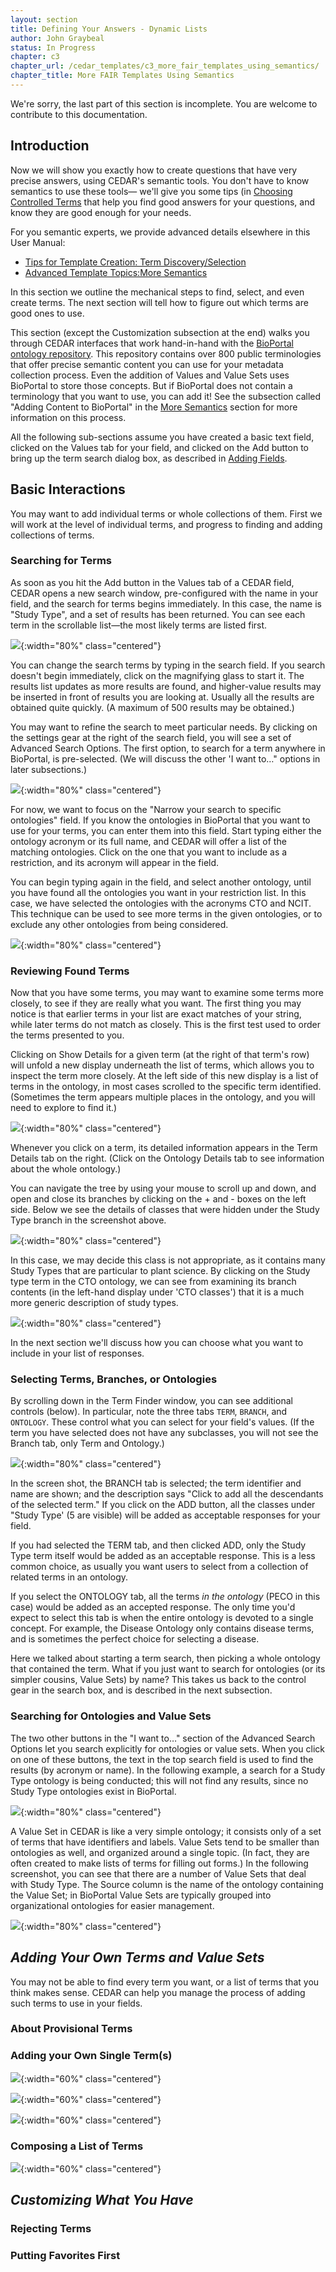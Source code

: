 ```yaml
---
layout: section
title: Defining Your Answers - Dynamic Lists
author: John Graybeal
status: In Progress
chapter: c3
chapter_url: /cedar_templates/c3_more_fair_templates_using_semantics/
chapter_title: More FAIR Templates Using Semantics
---
```


We're sorry, the last part of this section is incomplete. 
You are welcome to contribute to this documentation.

## Introduction 

Now we will show you exactly how to create questions 
that have very precise answers, using CEDAR's semantic tools.
You don't have to know semantics to use these tools—
we'll give you some tips (in [Choosing Controlled Terms](https://metadatacenter.github.io/cedar-manual/sections/c3/3_choosing_controlled_terms/) that help you find good answers for your questions,
and know they are good enough for your needs.

For you semantic experts, we provide advanced details elsewhere in this User Manual:
* [Tips for Template Creation: Term Discovery/Selection](https://metadatacenter.github.io/cedar-manual/sections/c5/term_discovery_selection/)
* [Advanced Template Topics:More Semantics](https://metadatacenter.github.io/cedar-manual/sections/c4/more_semantics/)

In this section we outline the mechanical steps to find, select, and even create terms. 
The next section will tell how to figure out which terms are good ones to use.

This section (except the Customization subsection at the end)
walks you through CEDAR interfaces that work hand-in-hand with the 
[BioPortal ontology repository](https://bioportal.bioontology.org). 
This repository contains over 800 public terminologies that offer precise semantic content
you can use for your metadata collection process. 
Even the addition of Values and Value Sets uses BioPortal to store those concepts.
But if BioPortal does not contain a terminology that you want to use, you can add it!
See the subsection called "Adding Content to BioPortal" in the [More Semantics](https://metadatacenter.github.io/cedar-manual/sections/c4/more_semantics/) section for more information on this process.

All the following sub-sections assume you have created a basic text field, 
clicked on the Values tab for your field,
and clicked on the Add button to bring up the term search dialog box, 
as described in [Adding Fields](https://metadatacenter.github.io/cedar-manual/sections/c2/2_adding_fields/).

## Basic Interactions

You may want to add individual terms or whole collections of them. 
First we will work at the level of individual terms, and 
progress to finding and adding collections of terms.

### Searching for Terms

As soon as you hit the Add button in the Values tab of a CEDAR field,
CEDAR opens a new search window, pre-configured with the name in your field, 
and the search for terms begins immediately.
In this case, the name is "Study Type", and a set of results has been returned.
You can see each term in the scrollable list—the most likely terms are listed first.

![](https://github.com/metadatacenter/cedar-manual/raw/master/docs/assets/imgs/search-for-terms-list-results-20191229.png){:width="80%" class="centered"}

You can change the search terms by typing in the search field. 
If you search doesn't begin immediately, click on the magnifying glass to start it.
The results list updates as more results are found,
and higher-value results may be inserted in front of results you are looking at.
Usually all the results are obtained quite quickly.
(A maximum of 500 results may be obtained.)

You may want to refine the search to meet particular needs.
By clicking on the settings gear at the right of the search field,
you will see a set of Advanced Search Options.
The first option, to search for a term anywhere in BioPortal, is pre-selected.
(We will discuss the other 'I want to…" options in later subsections.)

![](https://github.com/metadatacenter/cedar-manual/raw/master/docs/assets/imgs/search-for-term-advanced-options-20191229.png){:width="80%" class="centered"}

For now, we want to focus on the "Narrow your search to specific ontologies" field.
If you know the ontologies in BioPortal that you want to use for your terms,
you can enter them into this field. 
Start typing either the ontology acronym or its full name, 
and CEDAR will offer a list of the matching ontologies.
Click on the one that you want to include as a restriction,
and its acronym will appear in the field.

You can begin typing again in the field, and select another ontology,
until you have found all the ontologies you want in your restriction list.
In this case, we have selected the ontologies with the acronyms CTO and NCIT.
This technique can be used to see more terms in the given ontologies,
or to exclude any other ontologies from being considered.

![](https://github.com/metadatacenter/cedar-manual/raw/master/docs/assets/imgs/search-for-term-restrict-ontologies-20191229.png){:width="80%" class="centered"}

### Reviewing Found Terms

Now that you have some terms, you may want to examine some terms more closely,
to see if they are really what you want. 
The first thing you may notice is that earlier terms in your list are exact matches
of your string, while later terms do not match as closely. 
This is the first test used to order the terms presented to you.

Clicking on Show Details for a given term (at the right of that term's row) 
will unfold a new display underneath the list of terms,
which allows you to inspect the term more closely.
At the left side of this new display is a list of terms in the ontology,
in most cases scrolled to the specific term identified. 
(Sometimes the term appears multiple places in the ontology,
and you will need to explore to find it.)

![](https://github.com/metadatacenter/cedar-manual/raw/master/docs/assets/imgs/search-for-terms-show-details-20191229.png){:width="80%" class="centered"}

Whenever you click on a term, its detailed information appears
in the Term Details tab on the right. 
(Click on the Ontology Details tab to see information about the whole ontology.)

You can navigate the tree by using your mouse to scroll up and down,
and open and close its branches by clicking on the + and - boxes on the left side.
Below we see the details of classes that were hidden under the Study Type branch 
in the screenshot above.

![](https://github.com/metadatacenter/cedar-manual/raw/master/docs/assets/imgs/search-for-terms-open-branch-20191229.png){:width="80%" class="centered"}

In this case, we may decide this class is not appropriate, 
as it contains many Study Types that are particular to plant science.
By clicking on the Study type term in the CTO ontology,
we can see from examining its branch contents 
(in the left-hand display under 'CTO classes')
that it is a much more generic description of study types.

![](https://github.com/metadatacenter/cedar-manual/raw/master/docs/assets/imgs/search-for-branch-20191229.png){:width="80%" class="centered"}

In the next section we'll discuss how you can choose what you want to include in your
list of responses.

### Selecting Terms, Branches, or Ontologies

By scrolling down in the Term Finder window, you can see additional controls (below).
In particular, note the three tabs `TERM`, `BRANCH`, and `ONTOLOGY`. 
These control what you can select for your field's values.
(If the term you have selected does not have any subclasses,
you will not see the Branch tab, only Term and Ontology.)

![](https://github.com/metadatacenter/cedar-manual/raw/master/docs/assets/imgs/select-branch-for-addition-20191229.png){:width="80%" class="centered"}

In the screen shot, the BRANCH tab is selected; the term identifier and name are shown;
and the description says "Click to add all the descendants of the selected term."
If you click on the ADD button, all the classes under "Study Type' (5 are visible) 
will be added as acceptable responses for your field.

If you had selected the TERM tab, and then clicked ADD, only the Study Type term itself
would be added as an acceptable response. 
This is a less common choice, as usually you want users to select from a collection
of related terms in an ontology.

If you select the ONTOLOGY tab, all the terms _in the ontology_ (PECO in this case)
would be added as an accepted response. 
The only time you'd expect to select this tab is when the entire ontology
is devoted to a single concept.
For example, the Disease Ontology only contains disease terms,
and is sometimes the perfect choice for selecting a disease.

Here we talked about starting a term search, 
then picking a whole ontology that contained the term.
What if you just want to search for ontologies 
(or its simpler cousins, Value Sets) by name?
This takes us back to the control gear in the search box,
and is described in the next subsection.

### Searching for Ontologies and Value Sets

The two other buttons in the "I want to…" section of the Advanced Search Options
let you search explicitly for ontologies or value sets.
When you click on one of these buttons, the text in the top search field
is used to find the results (by acronym or name).
In the following example, a search for a Study Type ontology is being conducted;
this will not find any results, since no Study Type ontologies exist in BioPortal.

![](https://github.com/metadatacenter/cedar-manual/raw/master/docs/assets/imgs/search-for-ontology-20191229.png){:width="80%" class="centered"}

A Value Set in CEDAR is like a very simple ontology; it consists only of a set of terms 
that have identifiers and labels. 
Value Sets tend to be smaller than ontologies as well,
and organized around a single topic. 
(In fact, they are often created to make lists of terms for filling out forms.)
In the following screenshot, you can see that there are a number of Value Sets
that deal with Study Type.
The Source column is the name of the ontology containing the Value Set;
in BioPortal Value Sets are typically grouped into organizational ontologies 
for easier management. 

![](https://github.com/metadatacenter/cedar-manual/raw/master/docs/assets/imgs/search-for-value-set-20191229.png){:width="80%" class="centered"}

## *Adding Your Own Terms and Value Sets*

You may not be able to find every term you want, or 
a list of terms that you think makes sense.
CEDAR can help you manage the process of adding such terms to use in your fields.

### About Provisional Terms

### Adding your Own Single Term(s)

![](https://github.com/metadatacenter/cedar-manual/raw/master/docs/assets/imgs/create-term-20191229.png){:width="60%" class="centered"}

![](https://github.com/metadatacenter/cedar-manual/raw/master/docs/assets/imgs/create-term-description-20191229.png){:width="60%" class="centered"}

![](https://github.com/metadatacenter/cedar-manual/raw/master/docs/assets/imgs/create-term-linked-to-existing-20191229.png){:width="60%" class="centered"}

### Composing a List of Terms

![](https://github.com/metadatacenter/cedar-manual/raw/master/docs/assets/imgs/create-value-set-definition-20191229.png){:width="60%" class="centered"}

## *Customizing What You Have*

### Rejecting Terms

### Putting Favorites First
